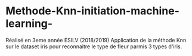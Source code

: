 # Methode-Knn-initiation-machine-learning-
Réalisé en 3eme année ESILV (2018/2019)
Application de la méthode Knn sur le dataset iris pour reconnaitre le type de fleur parmis 3 types d'iris. 
